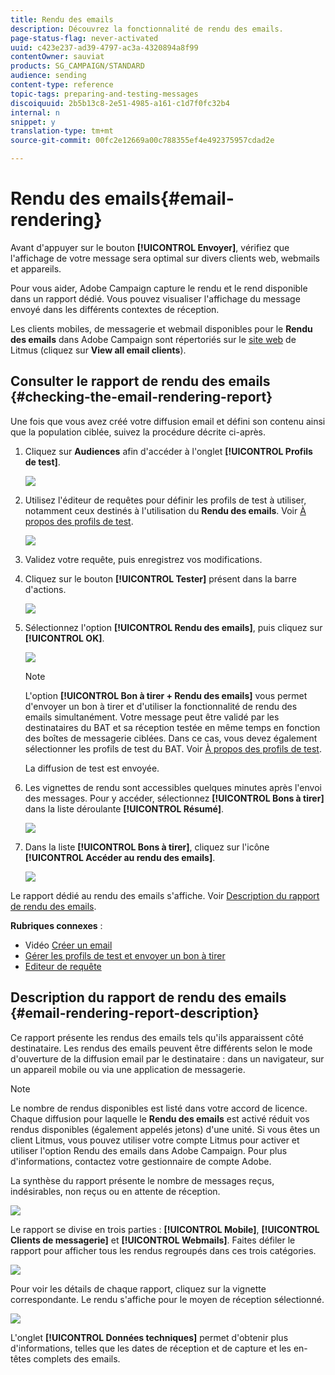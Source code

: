 ```yaml
---
title: Rendu des emails
description: Découvrez la fonctionnalité de rendu des emails.
page-status-flag: never-activated
uuid: c423e237-ad39-4797-ac3a-4320894a8f99
contentOwner: sauviat
products: SG_CAMPAIGN/STANDARD
audience: sending
content-type: reference
topic-tags: preparing-and-testing-messages
discoiquuid: 2b5b13c8-2e51-4985-a161-c1d7f0fc32b4
internal: n
snippet: y
translation-type: tm+mt
source-git-commit: 00fc2e12669a00c788355ef4e492375957cdad2e

---
```



# Rendu des emails{#email-rendering}

Avant d'appuyer sur le bouton **[!UICONTROL Envoyer]**, vérifiez que l'affichage de votre message sera optimal sur divers clients web, webmails et appareils.

Pour vous aider, Adobe Campaign capture le rendu et le rend disponible dans un rapport dédié. Vous pouvez visualiser l'affichage du message envoyé dans les différents contextes de réception.

Les clients mobiles, de messagerie et webmail disponibles pour le **Rendu des emails** dans Adobe Campaign sont répertoriés sur le [site web](https://litmus.com/email-testing) de Litmus (cliquez sur **View all email clients**).

## Consulter le rapport de rendu des emails {#checking-the-email-rendering-report}

Une fois que vous avez créé votre diffusion email et défini son contenu ainsi que la population ciblée, suivez la procédure décrite ci-après.

1. Cliquez sur **Audiences** afin d'accéder à l'onglet **[!UICONTROL Profils de test]**.

   ![](assets/email_rendering_05.png)

1. Utilisez l'éditeur de requêtes pour définir les profils de test à utiliser, notamment ceux destinés à l'utilisation du **Rendu des emails**. Voir [À propos des profils de test](../../sending/using/managing-test-profiles-and-sending-proofs.md#about-test-profiles).

   ![](assets/email_rendering_06.png)

1. Validez votre requête, puis enregistrez vos modifications.
1. Cliquez sur le bouton **[!UICONTROL Tester]** présent dans la barre d'actions.

   ![](assets/email_rendering_07.png)

1. Sélectionnez l'option **[!UICONTROL Rendu des emails]**, puis cliquez sur **[!UICONTROL OK]**.

   ![](assets/email_rendering_08.png)

   >[!NOTE]
   >
   >L'option **[!UICONTROL Bon à tirer + Rendu des emails]** vous permet d'envoyer un bon à tirer et d'utiliser la fonctionnalité de rendu des emails simultanément. Votre message peut être validé par les destinataires du BAT et sa réception testée en même temps en fonction des boîtes de messagerie ciblées. Dans ce cas, vous devez également sélectionner les profils de test du BAT. Voir [À propos des profils de test](../../sending/using/managing-test-profiles-and-sending-proofs.md#about-test-profiles).

   La diffusion de test est envoyée.

1. Les vignettes de rendu sont accessibles quelques minutes après l'envoi des messages. Pour y accéder, sélectionnez **[!UICONTROL Bons à tirer]** dans la liste déroulante **[!UICONTROL Résumé]**.

   ![](assets/email_rendering_03.png)

1. Dans la liste **[!UICONTROL Bons à tirer]**, cliquez sur l'icône **[!UICONTROL Accéder au rendu des emails]**.

   ![](assets/email_rendering_04.png)

Le rapport dédié au rendu des emails s'affiche. Voir [Description du rapport de rendu des emails](#email-rendering-report-description).

**Rubriques connexes** :

* Vidéo [Créer un email](../../channels/using/creating-an-email.md) 
* [Gérer les profils de test et envoyer un bon à tirer](../../sending/using/managing-test-profiles-and-sending-proofs.md)
* [Editeur de requête](../../automating/using/editing-queries.md#about-query-editor)

## Description du rapport de rendu des emails   {#email-rendering-report-description}

Ce rapport présente les rendus des emails tels qu'ils apparaissent côté destinataire. Les rendus des emails peuvent être différents selon le mode d'ouverture de la diffusion email par le destinataire : dans un navigateur, sur un appareil mobile ou via une application de messagerie.

>[!NOTE]
>
>Le nombre de rendus disponibles est listé dans votre accord de licence. Chaque diffusion pour laquelle le **Rendu des emails** est activé réduit vos rendus disponibles (également appelés jetons) d'une unité. Si vous êtes un client Litmus, vous pouvez utiliser votre compte Litmus pour activer et utiliser l'option Rendu des emails dans Adobe Campaign. Pour plus d'informations, contactez votre gestionnaire de compte Adobe.

La synthèse du rapport présente le nombre de messages reçus, indésirables, non reçus ou en attente de réception.

![](assets/inbox_rendering_report.png)

Le rapport se divise en trois parties : **[!UICONTROL Mobile]**, **[!UICONTROL Clients de messagerie]** et **[!UICONTROL Webmails]**. Faites défiler le rapport pour afficher tous les rendus regroupés dans ces trois catégories.

![](assets/inbox_rendering_report_3.png)

Pour voir les détails de chaque rapport, cliquez sur la vignette correspondante. Le rendu s'affiche pour le moyen de réception sélectionné.

![](assets/inbox_rendering_report_2.png)

L'onglet **[!UICONTROL Données techniques]** permet d'obtenir plus d'informations, telles que les dates de réception et de capture et les en-têtes complets des emails.
